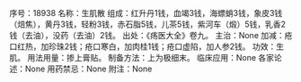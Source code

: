 序号：18938
名称：生肌散
组成：红升丹1钱，血竭3钱，海螵蛸3钱，象皮3钱（焙焦），黄丹3钱，轻粉3钱，赤石脂5钱，儿茶5钱，紫河车（煅）5钱，乳香2钱（去油），没药（去油）2钱。
出处：《疡医大全》卷九。
主治：None
加减：疮口红热，加珍珠2钱；疮口寒白，加肉桂1钱；疮口虚陷，加人参2钱。
功效：生肌。
用法用量：掺上膏贴。
制备方法：上为极细末。
临床应用：None
各家论述：None
用药禁忌：None
附注：None
